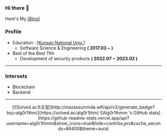 ### Hi there 👋

Here's My [[Blog]](https://velog.io/@alg0r1thm)
<br>
### Profile

* Education : [[Kunsan National Univ.]](https://www.kunsan.ac.kr/)
    * Software Science & Engineering **( 2017.03 ~ )**
* Best of the Best 11th 
   * Development of security products **( 2022.07 ~ 2023.02 )**
---
### Intersets

* Blockchain
* Backend
---

<div align="center">
[![Solved.ac프로필](http://mazassumnida.wtf/api/v2/generate_badge?boj=alg0r1thm)](https://solved.ac/alg0r1thm)
![Alg0r1thmm 's GitHub stats](https://github-readme-stats.vercel.app/api?username=alg0r1thmm&show_icons=true&hide=contribs,prs&cache_seconds=86400&theme=aura)

